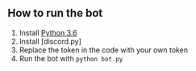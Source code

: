 ## How to run the bot
1. Install [Python 3.6](https://www.python.org/downloads/release/python-360/)
2. Install [discord.py]
3. Replace the token in the code with your own token
4. Run the bot with `python bot.py`